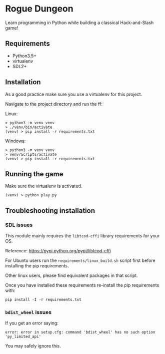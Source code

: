 Rogue Dungeon
=============

Learn programming in Python while building a classical Hack-and-Slash game!

## Requirements

- Python3.5+
- virtualenv
- SDL2+

## Installation

As a good practice make sure you use a virtualenv for this project.

Navigate to the project directory and run the ff:

Linux:

```
> python3 -m venv venv
> ./venv/bin/activate
(venv) > pip install -r requirements.txt
```

Windows:

```
> python3 -m venv venv
> venv/Scripts/activate
(venv) > pip install -r requirements.txt
```


## Running the game

Make sure the virtualenv is activated.

```
(venv) > python play.py
```


## Troubleshooting installation

### SDL issues

This module mainly requires the `libtcod-cffi` library requirements for your
OS.

Reference: https://pypi.python.org/pypi/libtcod-cffi

For Ubuntu users run the `requirements/linux_build.sh` script first before
installing the pip requirements.

Other linux users, please find equivalent packages in that script.

Once you have installed these requirements re-install the pip requirements
with:

```
pip install -I -r requirements.txt
```

### `bdist_wheel` issues

If you get an error saying:

```
error: error in setup.cfg: command 'bdist_wheel' has no such option 'py_limited_api'
```

You may safely ignore this.


